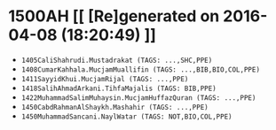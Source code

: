 # 1500AH [[ [Re]generated on 2016-04-08 (18:20:49) ]]

* `1405CaliShahrudi.Mustadrakat (TAGS: ...,SHC,PPE)`
* `1408CumarKahhala.MucjamMuallifin (TAGS: ...,BIB,BIO,COL,PPE)`
* `1411SayyidKhui.MucjamRijal (TAGS: ...,PPE)`
* `1418SalihAhmadArkani.TihfaMajalis (TAGS: BIB,PPE)`
* `1422MuhammadSalimMuhaysin.MucjamHuffazQuran (TAGS: ...,PPE)`
* `1450CabdRahmanAlShaykh.Mashahir (TAGS: ...,PPE)`
* `1450MuhammadSancani.NaylWatar (TAGS: NOT,BIO,COL,PPE)`
